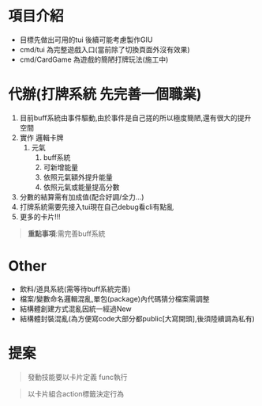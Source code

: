 # 項目介紹
* 目標先做出可用的tui 後續可能考慮製作GIU
* cmd/tui 為完整遊戲入口(當前除了切換頁面外沒有效果)
* cmd/CardGame 為遊戲的簡陋打牌玩法(施工中)

# 代辦(打牌系統 先完善一個職業)
1. 目前buff系統由事件驅動,由於事件是自己搓的所以極度簡陋,還有很大的提升空間
2. 實作 邏輯卡牌
   1. 元氣
      1. buff系統
      2. 可新增能量
      3. 依照元氣額外提升能量
      4. 依照元氣或能量提高分數
3. 分數的結算需有加成值(配合好調/全力...)
4. 打牌系統需要先接入tui現在自己debug看cli有點亂
5. 更多的卡片!!!
>**重點事項**:需完善buff系統

# Other
* 飲料/道具系統(需等待buff系統完善)
* 檔案/變數命名邏輯混亂,單包(package)內代碼猜分檔案需調整
* 結構體創建方式混亂因統一經過New
* 結構體封裝混亂(為方便寫code大部分都public\[大寫開頭\],後須陸續調為私有)

# 提案
> 發動技能要以卡片定義 func執行
 
> 以卡片組合action標籤決定行為